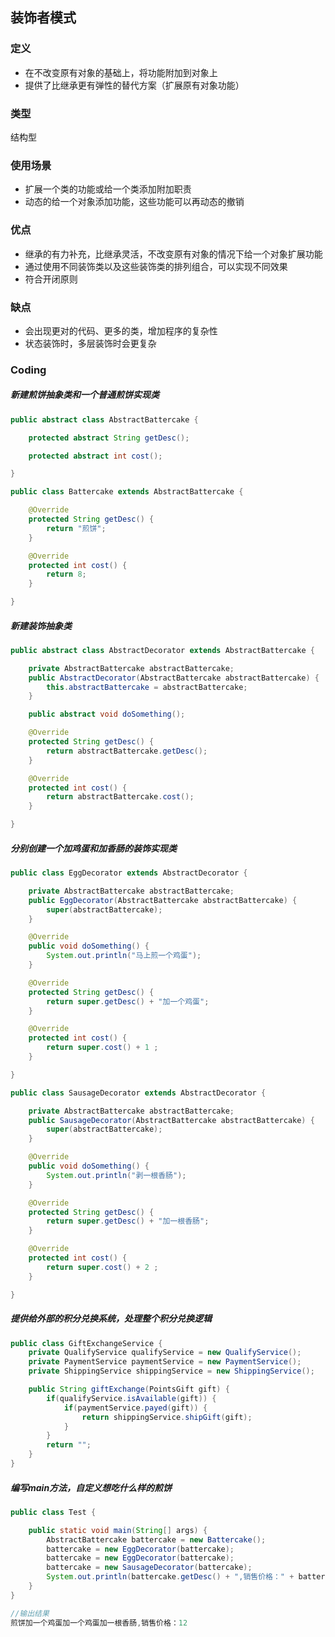 ## 装饰者模式

### 定义
+ 在不改变原有对象的基础上，将功能附加到对象上
+ 提供了比继承更有弹性的替代方案（扩展原有对象功能）

### 类型
结构型
### 使用场景
+ 扩展一个类的功能或给一个类添加附加职责
+ 动态的给一个对象添加功能，这些功能可以再动态的撤销

### 优点
+ 继承的有力补充，比继承灵活，不改变原有对象的情况下给一个对象扩展功能
+ 通过使用不同装饰类以及这些装饰类的排列组合，可以实现不同效果
+ 符合开闭原则

### 缺点
+ 会出现更对的代码、更多的类，增加程序的复杂性
+ 状态装饰时，多层装饰时会更复杂

### Coding 
##### 新建煎饼抽象类和一个普通煎饼实现类
```java
public abstract class AbstractBattercake {

    protected abstract String getDesc();

    protected abstract int cost();

}
```
```java
public class Battercake extends AbstractBattercake {

    @Override
    protected String getDesc() {
        return "煎饼";
    }

    @Override
    protected int cost() {
        return 8;
    }

}
```
##### 新建装饰抽象类
```java
public abstract class AbstractDecorator extends AbstractBattercake {

    private AbstractBattercake abstractBattercake;
    public AbstractDecorator(AbstractBattercake abstractBattercake) {
        this.abstractBattercake = abstractBattercake;
    }

    public abstract void doSomething();

    @Override
    protected String getDesc() {
        return abstractBattercake.getDesc();
    }

    @Override
    protected int cost() {
        return abstractBattercake.cost();
    }

}
```
##### 分别创建一个加鸡蛋和加香肠的装饰实现类
```java
public class EggDecorator extends AbstractDecorator {

    private AbstractBattercake abstractBattercake;
    public EggDecorator(AbstractBattercake abstractBattercake) {
        super(abstractBattercake);
    }

    @Override
    public void doSomething() {
        System.out.println("马上煎一个鸡蛋");
    }

    @Override
    protected String getDesc() {
        return super.getDesc() + "加一个鸡蛋";
    }

    @Override
    protected int cost() {
        return super.cost() + 1 ;
    }

}
```
```java
public class SausageDecorator extends AbstractDecorator {

    private AbstractBattercake abstractBattercake;
    public SausageDecorator(AbstractBattercake abstractBattercake) {
        super(abstractBattercake);
    }

    @Override
    public void doSomething() {
        System.out.println("剥一根香肠");
    }

    @Override
    protected String getDesc() {
        return super.getDesc() + "加一根香肠";
    }

    @Override
    protected int cost() {
        return super.cost() + 2 ;
    }

}
```
##### 提供给外部的积分兑换系统，处理整个积分兑换逻辑
```java
public class GiftExchangeService {
    private QualifyService qualifyService = new QualifyService();
    private PaymentService paymentService = new PaymentService();
    private ShippingService shippingService = new ShippingService();

    public String giftExchange(PointsGift gift) {
        if(qualifyService.isAvailable(gift)) {
            if(paymentService.payed(gift)) {
                return shippingService.shipGift(gift);
            }
        }
        return "";
    }
}
```
##### 编写main方法，自定义想吃什么样的煎饼
```java
public class Test {

    public static void main(String[] args) {
        AbstractBattercake battercake = new Battercake();
        battercake = new EggDecorator(battercake);
        battercake = new EggDecorator(battercake);
        battercake = new SausageDecorator(battercake);
        System.out.println(battercake.getDesc() + ",销售价格：" + battercake.cost());
    }
}

//输出结果
煎饼加一个鸡蛋加一个鸡蛋加一根香肠,销售价格：12
```
